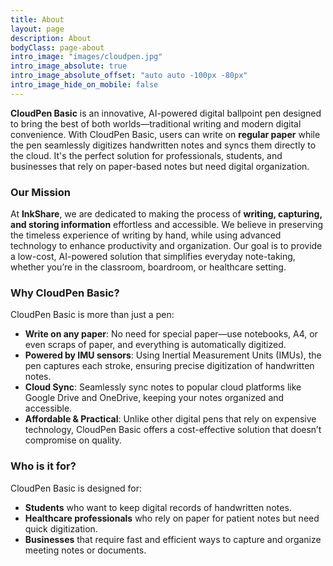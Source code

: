 ```yaml
---
title: About
layout: page
description: About
bodyClass: page-about
intro_image: "images/cloudpen.jpg"
intro_image_absolute: true
intro_image_absolute_offset: "auto auto -100px -80px"
intro_image_hide_on_mobile: false
---
```


**CloudPen Basic** is an innovative, AI-powered digital ballpoint pen designed to bring the best of both worlds—traditional writing and modern digital convenience. With CloudPen Basic, users can write on **regular paper** while the pen seamlessly digitizes handwritten notes and syncs them directly to the cloud. It's the perfect solution for professionals, students, and businesses that rely on paper-based notes but need digital organization.

### Our Mission

At **InkShare**, we are dedicated to making the process of **writing, capturing, and storing information** effortless and accessible. We believe in preserving the timeless experience of writing by hand, while using advanced technology to enhance productivity and organization. Our goal is to provide a low-cost, AI-powered solution that simplifies everyday note-taking, whether you’re in the classroom, boardroom, or healthcare setting.

### Why CloudPen Basic?

CloudPen Basic is more than just a pen:

- **Write on any paper**: No need for special paper—use notebooks, A4, or even scraps of paper, and everything is automatically digitized.
- **Powered by IMU sensors**: Using Inertial Measurement Units (IMUs), the pen captures each stroke, ensuring precise digitization of handwritten notes.
- **Cloud Sync**: Seamlessly sync notes to popular cloud platforms like Google Drive and OneDrive, keeping your notes organized and accessible.
- **Affordable & Practical**: Unlike other digital pens that rely on expensive technology, CloudPen Basic offers a cost-effective solution that doesn’t compromise on quality.

### Who is it for?

CloudPen Basic is designed for:

- **Students** who want to keep digital records of handwritten notes.
- **Healthcare professionals** who rely on paper for patient notes but need quick digitization.
- **Businesses** that require fast and efficient ways to capture and organize meeting notes or documents.

